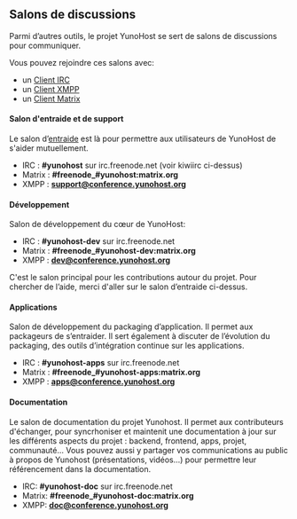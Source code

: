 ## Salons de discussions

Parmi d’autres outils, le projet YunoHost se sert de salons de discussions pour communiquer.

Vous pouvez rejoindre ces salons avec:
- un [Client IRC](https://fr.wikipedia.org/wiki/Liste_de_clients_IRC)
- un [Client XMPP](https://fr.wikipedia.org/wiki/Clients_XMPP)
- un [Client Matrix](https://linuxfr.org/news/matrix-pour-decentraliser-skype-whatsapp-signal-slack-et-discord)


#### Salon d'entraide et de support
Le salon d’[entraide](support_fr) est là pour permettre aux utilisateurs de YunoHost de s'aider mutuellement.
- IRC : **#yunohost** sur irc.freenode.net (voir kiwiirc ci-dessus)
- Matrix : **#freenode_#yunohost:matrix.org**
- XMPP : **[support@conference.yunohost.org](xmpp:support@conference.yunohost.org?join)**

#### Développement
Salon de développement du cœur de YunoHost:
- IRC : **#yunohost-dev** sur irc.freenode.net
- Matrix : **#freenode_#yunohost-dev:matrix.org**
- XMPP : **[dev@conference.yunohost.org](xmpp:dev@conference.yunohost.org?join)**

C'est le salon principal pour les contributions autour du projet.
Pour chercher de l’aide, merci d'aller sur le salon d’entraide ci-dessus.

#### Applications
Salon de développement du packaging d’application. Il permet aux packageurs de s’entraider.
Il sert également à discuter de l’évolution du packaging, des outils d’intégration continue sur les applications.
- IRC : **#yunohost-apps** sur irc.freenode.net
- Matrix : **#freenode_#yunohost-apps:matrix.org**
- XMPP : **[apps@conference.yunohost.org](xmpp:apps@conference.yunohost.org?join)**

#### Documentation
Le salon de documentation du projet Yunohost. Il permet aux contributeurs d'échanger, pour syncrhoniser et maintenit une documentation à jour sur les différents aspects du projet : backend, frontend, apps, projet, communauté...
Vous pouvez aussi y partager vos communications au public à propos de Yunohost (présentations, vidéos...) pour permettre leur référencement dans la documentation.
- IRC: **#yunohost-doc** sur irc.freenode.net
- Matrix: **#freenode_#yunohost-doc:matrix.org**
- XMPP: **[doc@conference.yunohost.org](xmpp:doc@conference.yunohost.org?join)**

